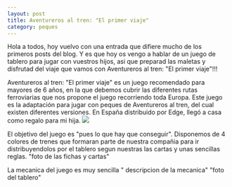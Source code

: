 ```yaml
---
layout: post
title: Aventureros al tren: "El primer viaje"
category: peques
---
```

Hola a todos, hoy vuelvo con una entrada que difiere mucho de los primeros posts del blog. Y es que hoy
os vengo a hablar de un juego de tablero para jugar con vuestros hijos, asi que preparad las maletas y disfrutad
del viaje que vamos con Aventureros al tren: "El primer viaje"!!!

Aventureros al tren: "El primer viaje"  es un juego recomendado para mayores de 6 años, en la que debemos cubrir las diferentes
rutas ferroviarias que nos propone el juego recorriendo toda Europa. Este juego es la adaptación para jugar con peques de
Aventureros al tren, del cual existen diferentes versiones. En España distribuido por Edge, llegó a casa como regalo
para mi hija.
<img src="https://padreyrolero.github.io/padreyrolero/assets/img/aventurerosaltren/DSC01292.jpg">

El objetivo del juego es "pues lo que hay que 
conseguir". Disponemos de 4 colores de trenes que formaran parte de nuestra compañia para ir distribuyendolos por el 
tablero segun nuestras las cartas y unas sencillas reglas. "foto de las fichas y cartas"

La mecanica del juego es muy sencilla " descripcion de la mecanica" 
"foto del tablero"
